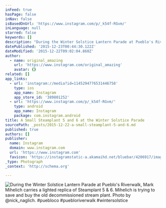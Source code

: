 ```yaml
---
inFeed: true
hasPage: false
inNav: false
isBasedOnUrl: 'https://www.instagram.com/p/_k54f-RGvm/'
inLanguage: null
starred: false
keywords: []
description: "During the Winter Solstice Lantern Parade at Pueblo's Riverwalk, Mark Mihelich carries a lighted replica of Steamplant 5 & 6. Mihelich is trying to save and buy the old decommissioned stream plant. Photo by @nick_naglich. #puebloco #puebloriverwalk #wintersolstice"
datePublished: '2015-12-23T00:44:30.122Z'
dateModified: '2015-12-22T09:02:04.860Z'
author:
  - name: original_amazing
    url: 'https://www.instagram.com/original_amazing'
    avatar: {}
related: []
app_links:
  - url: 'instagram://media?id=1145294776531446758'
    type: ios
    app_name: Instagram
    app_store_id: '389801252'
  - url: 'https://www.instagram.com/p/_k54f-RGvm/'
    type: android
    app_name: Instagram
    package: com.instagram.android
title: A Small Steamplant 5 and 6 at the Winter Solstice Parade
sourcePath: _posts/2015-12-22-a-small-steamplant-5-and-6.md
published: true
authors: []
publisher:
  name: Instagram
  domain: www.instagram.com
  url: 'https://www.instagram.com'
  favicon: 'https://instagramstatic-a.akamaihd.net/bluebar/4206917/images/ico/favicon.ico'
_type: Photograph
_context: 'http://schema.org'

---
```

![During the Winter Solstice Lantern Parade at Pueblo's Riverwalk, Mark Mihelich carries a lighted replica of Steamplant 5 & 6. Mihelich is trying to save and buy the old decommissioned stream plant. Photo by @nick_naglich. #puebloco #puebloriverwalk #wintersolstice](https://s3-us-west-2.amazonaws.com/the-grid-img/p/816f76717e95296cc0d7aa6c25b8e55109bdd6b1.jpg)